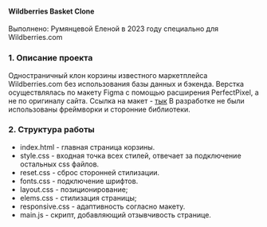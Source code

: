 

#### Wildberries Basket Clone
Выполнено: Румянцевой Еленой в 2023 году
специально для Wildberries.com

### 1. Описание проекта

Одностраничный клон корзины известного маркетплейса Wildberries.com без использования базы данных и бэкенда.
Верстка осуществлялась по макету Figma с помощью расширения PerfectPixel, а не по оригиналу сайта.
Ссылка на макет - [тык](https://www.figma.com/file/ljSOm8913NJ9eZxR9n0RRb/%D0%94%D0%BB%D1%8F-%D0%BE%D0%B1%D1%83%D1%87%D0%B5%D0%BD%D0%B8%D1%8F?node-id=0%3A1)
В разработке не были использованы фреймворки и сторонние библиотеки.



### 2. Структура работы
- index.html - главная страница корзины.
- style.css - входная точка всех стилей, отвечает за подключение остальных css файлов.
- reset.css - сброс сторонней стилизации.
- fonts.css - подключение шрифтов.
- layout.css - позиционирование;
- elems.css - стилизация страницы;
- responsive.css - адаптивность согласно макету.
- main.js - скрипт, добавляющий отзывчивость странице.